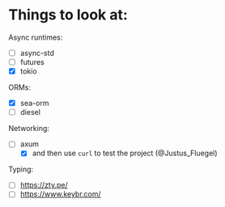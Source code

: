 Things to look at:
=====

Async runtimes:
- [ ] async-std
- [ ] futures
- [x] tokio

ORMs:
- [x] sea-orm
- [ ] diesel

Networking:
- [ ] axum
    - [x] and then use `curl` to test the project (@Justus_Fluegel)

Typing:
- [ ] https://zty.pe/
- [ ] https://www.keybr.com/
